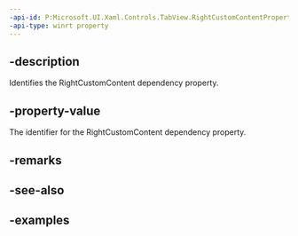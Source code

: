 ```yaml
---
-api-id: P:Microsoft.UI.Xaml.Controls.TabView.RightCustomContentProperty
-api-type: winrt property
---
```


## -description

Identifies the RightCustomContent dependency property.

## -property-value

The identifier for the RightCustomContent dependency property.

## -remarks

## -see-also

## -examples

